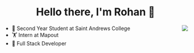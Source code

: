 <p>
  <h1 align="center"><b>Hello there, I'm Rohan 👋</b></h1>
</p>


<img align="right" src="https://github-readme-stats.vercel.app/api?username=rkoalsi&count_private=true&show_icons=true&hide_title=true&hide=stars" />

- 🏫 Second Year Student at Saint Andrews College
- 🏋️ Intern at Mapout
- 🚀 Full Stack Developer

<br>
